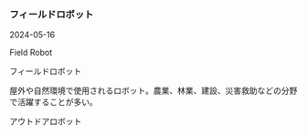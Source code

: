 <article id="フィールドロボット">

### フィールドロボット

<p class="st_update_header">2024-05-16</p>
<p class="st_name_header_en">Field Robot</p>
<p class="st_name_header_jp">フィールドロボット</p>
<div class="article_explanation">屋外や自然環境で使用されるロボット。農業、林業、建設、災害救助などの分野で活躍することが多い。</div>
<p class="st_name_header_synonyms">アウトドアロボット</p>
</article>
